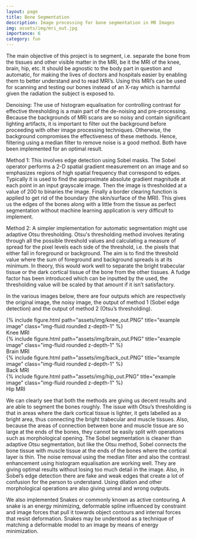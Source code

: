 ```yaml
---
layout: page
title: Bone Segmentation
description: Image processing for bone segmentation in MR Images
img: assets/img/mri_out.jpg
importance: 6
category: fun
---
```


The main objective of this project is to segment, i.e. separate the bone from the tissues and other visible matter in the MRI, be it the MRI of the knee, brain, hip, etc. It should be agnostic to the body part in question and automatic, for making the lives of doctors and hospitals easier by enabling them to better understand and to read MRI’s. Using this MRI’s can be used for scanning and testing our bones instead of an X-ray which is harmful given the radiation the subject is exposed to.

Denoising: The use of histogram equalisation for controlling contrast for effective thresholding is a main part of the de-noising and pre-processing. Because the backgrounds of MRI scans are so noisy and contain significant lighting artifacts, it is important to filter out the background before proceeding with other image processing techniques. Otherwise, the background compromises the effectiveness of these methods. Hence, filtering using a median filter to remove noise is a good method. Both have been implemented for an optimal result.

Method 1: This involves edge detection using Sobel masks. The Sobel operator performs a 2-D spatial gradient measurement on an image and so emphasizes regions of high spatial frequency that correspond to edges. Typically it is used to find the approximate absolute gradient magnitude at each point in an input grayscale image. Then the image is thresholded at a value of 200 to binaries the image. Finally a border clearing function is applied to get rid of the boundary (the skin/surface of the MRI). This gives us the edges of the bones along with a little from the tissue as perfect segmentation without machine learning application is very difficult to implement.

Method 2: A simpler implementation for automatic segmentation might use adaptive Otsu thresholding. Otsu's thresholding method involves iterating through all the possible threshold values and calculating a measure of spread for the pixel levels each side of the threshold, i.e. the pixels that either fall in foreground or background. The aim is to find the threshold value where the sum of foreground and background spreads is at its minimum. In theory, this would work well to separate the bright trabecular tissue or the dark cortical tissue of the bone from the other tissues. A fudge factor has been introduced which can be inputted by the used, the thresholding value will be scaled by that amount if it isn’t satisfactory.

In the various images below, there are four outputs which are respectively the original image, the noisy image, the output of method 1 (Sobel edge detection) and the output of method 2 (Otsu’s thresholding).

<div class="img">
        {% include figure.html path="assets/img/knee_out.PNG" title="example image" class="img-fluid rounded z-depth-1" %}
</div>
<div class="caption">
    Knee MRI
</div>

<div class="img">
        {% include figure.html path="assets/img/brain_out.PNG" title="example image" class="img-fluid rounded z-depth-1" %}
</div>
<div class="caption">
    Brain MRI
</div>

<div class="img">
        {% include figure.html path="assets/img/back_out.PNG" title="example image" class="img-fluid rounded z-depth-1" %}
</div>
<div class="caption">
    Back MRI
</div>

<div class="img">
        {% include figure.html path="assets/img/hip_out.PNG" title="example image" class="img-fluid rounded z-depth-1" %}
</div>
<div class="caption">
    Hip MRI
</div>

We can clearly see that both the methods are giving us decent results and are able to segment the bones roughly. The issue with Otsu’s thresholding is that in areas where the dark cortical tissue is lighter, it gets labelled as a bright area, thus connecting the bright trabecular and muscle tissues. Also, because the areas of connection between bone and muscle tissue are so large at the ends of the bones, they cannot be easily split with operations such as morphological opening. The Sobel segmentation is cleaner than adaptive Otsu segmentation, but like the Otsu method, Sobel connects the bone tissue with muscle tissue at the ends of the bones where the cortical layer is thin. The noise removal using the median filter and also the contrast enhancement using histogram equalisation are working well. They are giving optimal results without losing too much detail in the image. Also, in Sobel’s edge detection there are fake and weak edges that create a lot of confusion for the person to understand. Using dilation and other morphological operations are also giving unreal and wrong outputs.

We also implemented Snakes or commonly known as active contouring. A snake is an energy minimizing, deformable spline influenced by constraint and image forces that pull it towards object contours and internal forces that resist deformation. Snakes may be understood as a technique of matching a deformable model to an image by means of energy minimization.
